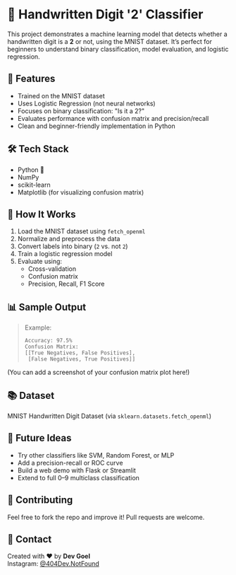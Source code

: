 # 🧠 Handwritten Digit '2' Classifier

This project demonstrates a machine learning model that detects whether a handwritten digit is a **2** or not, using the MNIST dataset. It’s perfect for beginners to understand binary classification, model evaluation, and logistic regression.

## 📌 Features

- Trained on the MNIST dataset
- Uses Logistic Regression (not neural networks)
- Focuses on binary classification: "Is it a 2?"
- Evaluates performance with confusion matrix and precision/recall
- Clean and beginner-friendly implementation in Python

## 🛠️ Tech Stack

- Python 🐍  
- NumPy  
- scikit-learn  
- Matplotlib (for visualizing confusion matrix)  

## 🚀 How It Works

1. Load the MNIST dataset using `fetch_openml`
2. Normalize and preprocess the data
3. Convert labels into binary (`2` vs. not `2`)
4. Train a logistic regression model
5. Evaluate using:
   - Cross-validation
   - Confusion matrix
   - Precision, Recall, F1 Score

## 📊 Sample Output

> Example:
> ```
> Accuracy: 97.5%
> Confusion Matrix:
> [[True Negatives, False Positives],
>  [False Negatives, True Positives]]
> ```

(You can add a screenshot of your confusion matrix plot here!)

## 📚 Dataset

MNIST Handwritten Digit Dataset (via `sklearn.datasets.fetch_openml`)

## 🤖 Future Ideas

- Try other classifiers like SVM, Random Forest, or MLP  
- Add a precision-recall or ROC curve  
- Build a web demo with Flask or Streamlit  
- Extend to full 0–9 multiclass classification  

## 🙌 Contributing

Feel free to fork the repo and improve it! Pull requests are welcome.

## 📩 Contact

Created with ❤️ by **Dev Goel**  
Instagram: [@404Dev.NotFound](https://instagram.com/404Dev.NotFound)
